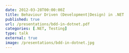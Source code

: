 ```yaml
---
date: 2012-03-28T00:00:00Z
title: Behaviour Driven (Development|Design) in .NET
published: true
url: /presentations/bdd-in-dotnet.pdf
categories: [.NET, Testing]
type: talk
external: true
image: /presentations/bdd-in-dotnet.jpg
---
```

